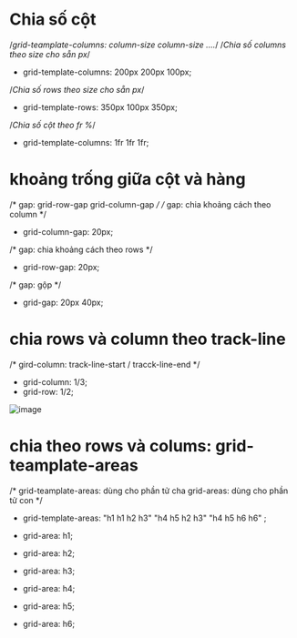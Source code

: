# Chia số cột 
 /*grid-teamplate-columns: column-size column-size ....*/
 /*Chia số columns theo size cho sẵn px*/
+ grid-template-columns: 200px 200px 100px;

 /*Chia số rows theo size cho sẵn px*/
+ grid-template-rows: 350px 100px 350px;

/*Chia số cột theo fr %*/
+ grid-template-columns: 1fr 1fr 1fr;

# khoảng trống giữa cột và hàng
/* gap: grid-row-gap grid-column-gap */
/* gap: chia khoảng cách theo column */
+ grid-column-gap: 20px;

/* gap: chia khoảng cách theo rows */
+ grid-row-gap: 20px;

/* gap: gộp */
+ grid-gap: 20px 40px;

# chia rows và column theo track-line
/* gird-column: track-line-start / tracck-line-end */

+ grid-column: 1/3;
+ grid-row: 1/2;

![image](https://user-images.githubusercontent.com/70182883/168754474-cc68ba4f-2c66-4f21-b2bd-1fc749ad266b.png)

# chia theo rows và colums: grid-teamplate-areas
/* grid-teamplate-areas: dùng cho phần tử cha
grid-areas: dùng cho phần tử con */

+  grid-template-areas:
        "h1 h1 h2 h3"
        "h4 h5 h2 h3"
        "h4 h5 h6 h6"
    ;
    
+ grid-area: h1;
+ grid-area: h2;
+ grid-area: h3;
+ grid-area: h4;
+ grid-area: h5;
+ grid-area: h6;
